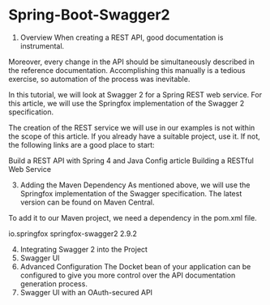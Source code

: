 # Spring-Boot-Swagger2

1. Overview
When creating a REST API, good documentation is instrumental.

Moreover, every change in the API should be simultaneously described in the reference documentation. Accomplishing this manually is a tedious exercise, so automation of the process was inevitable.

In this tutorial, we will look at Swagger 2 for a Spring REST web service. For this article, we will use the Springfox implementation of the Swagger 2 specification.

The creation of the REST service we will use in our examples is not within the scope of this article. If you already have a suitable project, use it. If not, the following links are a good place to start:

Build a REST API with Spring 4 and Java Config article
Building a RESTful Web Service

3. Adding the Maven Dependency
As mentioned above, we will use the Springfox implementation of the Swagger specification. The latest version can be found on Maven Central.

To add it to our Maven project, we need a dependency in the pom.xml file.

<dependency>
    <groupId>io.springfox</groupId>
    <artifactId>springfox-swagger2</artifactId>
    <version>2.9.2</version>
</dependency>

4. Integrating Swagger 2 into the Project
5. Swagger UI
6. Advanced Configuration
The Docket bean of your application can be configured to give you more control over the API documentation generation process.
7. Swagger UI with an OAuth-secured API
